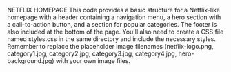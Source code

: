 NETFLIX HOMEPAGE
This code provides a basic structure for a Netflix-like homepage with a header containing a navigation menu, a hero section with a call-to-action button, and a section for popular categories. The footer is also included at the bottom of the page.
You'll also need to create a CSS file named styles.css in the same directory and include the necessary styles. Remember to replace the placeholder image filenames (netflix-logo.png, category1.jpg, category2.jpg, category3.jpg, category4.jpg, hero-background.jpg) with your own image files.
